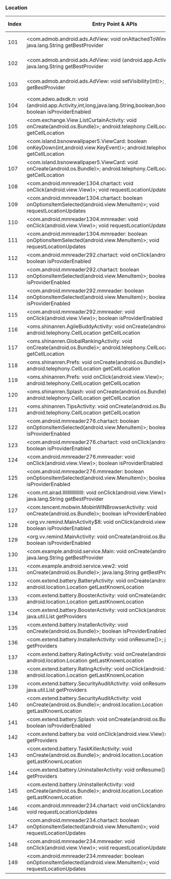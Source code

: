 ### Location
| Index | Entry Point & APIs | Screen shot | Resource id | Label |
| ------------- | ------------- | ------------- |-------------|-------------|
| 101 | <com.admob.android.ads.AdView: void onAttachedToWindow()>; java.lang.String getBestProvider | ![](D:\COSMOS\output\py\Drebin\VirusShare_Android_20130506\VirusShare_d2ada5e1288aafb1d4ec4c1dee66c350\com.mobilicos.lovephotoframes.FramesGrid.png) | {'2131165190': <sensitive_component.SensitiveComponent.SensitiveView object at 0x000001D8DEB97128>} | |
| 102 | <com.admob.android.ads.AdView: void <init>(android.app.Activity)>; java.lang.String getBestProvider | ![](D:\COSMOS\output\py\Drebin\VirusShare_Android_20130506\VirusShare_d2ada5e1288aafb1d4ec4c1dee66c350\com.mobilicos.lovephotoframes.FramesGrid.png) | {'2131165190': <sensitive_component.SensitiveComponent.SensitiveView object at 0x000001D8DEB97D30>} | |
| 103 | <com.admob.android.ads.AdView: void setVisibility(int)>; java.lang.String getBestProvider | ![](D:\COSMOS\output\py\Drebin\VirusShare_Android_20130506\VirusShare_d2ada5e1288aafb1d4ec4c1dee66c350\com.mobilicos.lovephotoframes.FramesGrid.png) | {'2131165190': <sensitive_component.SensitiveComponent.SensitiveView object at 0x000001D8DEB97C88>} | |
| 104 | <com.adwo.adsdk.n: void <init>(android.app.Activity,int,long,java.lang.String,boolean,boolean,boolean)>; boolean isProviderEnabled | ![](D:\COSMOS\output\py\Drebin\VirusShare_Android_20130506\VirusShare_f613b6ffbae1f6b2a4ea8deb7e697389\com.adwo.adsdk.AdwoSplashAdActivity.png) |  | |
| 105 | <com.exchange.View.ListCurtainActivity: void onCreate(android.os.Bundle)>; android.telephony.CellLocation getCellLocation | ![](D:\COSMOS\output\py\Drebin\VirusShare_Android_20130506\VirusShare_f11942551c4eaf67c6a73aabaa5dbf5f\com.exchange.View.ListCurtainActivity.png) |  | |
| 106 | <com.island.bsnowwallpaper5.ViewCard: boolean onKeyDown(int,android.view.KeyEvent)>; android.telephony.CellLocation getCellLocation | ![](D:\COSMOS\output\py\Drebin\VirusShare_Android_20130506\VirusShare_05f6e7fa63f6aa54bc3b9645db63008a\com.island.bsnowwallpaper5.ViewCard.png) |  | |
| 107 | <com.island.bsnowwallpaper5.ViewCard: void onCreate(android.os.Bundle)>; android.telephony.CellLocation getCellLocation | ![](D:\COSMOS\output\py\Drebin\VirusShare_Android_20130506\VirusShare_05f6e7fa63f6aa54bc3b9645db63008a\com.island.bsnowwallpaper5.ViewCard.png) |  | |
| 108 | <com.android.mmreader1304.chartact: void onClick(android.view.View)>; void requestLocationUpdates | ![](D:\COSMOS\output\py\Drebin\VirusShare_Android_20130506\VirusShare_06daec3bcf5721f7b6c3cd988ce94584\com.android.mmreader1304.chartact.png) |  | |
| 109 | <com.android.mmreader1304.chartact: boolean onOptionsItemSelected(android.view.MenuItem)>; void requestLocationUpdates | ![](D:\COSMOS\output\py\Drebin\VirusShare_Android_20130506\VirusShare_06daec3bcf5721f7b6c3cd988ce94584\com.android.mmreader1304.chartact.png) |  | |
| 110 | <com.android.mmreader1304.mmreader: void onClick(android.view.View)>; void requestLocationUpdates | ![](D:\COSMOS\output\py\Drebin\VirusShare_Android_20130506\VirusShare_06daec3bcf5721f7b6c3cd988ce94584\com.android.mmreader1304.mmreader.png) |  | |
| 111 | <com.android.mmreader1304.mmreader: boolean onOptionsItemSelected(android.view.MenuItem)>; void requestLocationUpdates | ![](D:\COSMOS\output\py\Drebin\VirusShare_Android_20130506\VirusShare_06daec3bcf5721f7b6c3cd988ce94584\com.android.mmreader1304.mmreader.png) |  | |
| 112 | <com.android.mmreader292.chartact: void onClick(android.view.View)>; boolean isProviderEnabled | ![](D:\COSMOS\output\py\Drebin\VirusShare_Android_20130506\VirusShare_06f69257cc80bf6e3268fb3ee20619e5\com.android.mmreader292.chartact.png) |  | |
| 113 | <com.android.mmreader292.chartact: boolean onOptionsItemSelected(android.view.MenuItem)>; boolean isProviderEnabled | ![](D:\COSMOS\output\py\Drebin\VirusShare_Android_20130506\VirusShare_06f69257cc80bf6e3268fb3ee20619e5\com.android.mmreader292.chartact.png) |  | |
| 114 | <com.android.mmreader292.mmreader: boolean onOptionsItemSelected(android.view.MenuItem)>; boolean isProviderEnabled | ![](D:\COSMOS\output\py\Drebin\VirusShare_Android_20130506\VirusShare_06f69257cc80bf6e3268fb3ee20619e5\com.android.mmreader292.mmreader.png) |  | |
| 115 | <com.android.mmreader292.mmreader: void onClick(android.view.View)>; boolean isProviderEnabled | ![](D:\COSMOS\output\py\Drebin\VirusShare_Android_20130506\VirusShare_06f69257cc80bf6e3268fb3ee20619e5\com.android.mmreader292.mmreader.png) |  | |
| 116 | <oms.shinanren.AgileBuddyActivity: void onCreate(android.os.Bundle)>; android.telephony.CellLocation getCellLocation | ![](D:\COSMOS\output\py\Drebin\VirusShare_Android_20130506\VirusShare_073b0de596e0a56a719760a558ae3d8d\oms.shinanren.AgileBuddyActivity.png) |  | |
| 117 | <oms.shinanren.GlobalRankingActivity: void onCreate(android.os.Bundle)>; android.telephony.CellLocation getCellLocation | ![](D:\COSMOS\output\py\Drebin\VirusShare_Android_20130506\VirusShare_073b0de596e0a56a719760a558ae3d8d\oms.shinanren.GlobalRankingActivity.png) |  | |
| 118 | <oms.shinanren.Prefs: void onCreate(android.os.Bundle)>; android.telephony.CellLocation getCellLocation | ![](D:\COSMOS\output\py\Drebin\VirusShare_Android_20130506\VirusShare_073b0de596e0a56a719760a558ae3d8d\oms.shinanren.Prefs.png) |  | |
| 119 | <oms.shinanren.Prefs: void onClick(android.view.View)>; android.telephony.CellLocation getCellLocation | ![](D:\COSMOS\output\py\Drebin\VirusShare_Android_20130506\VirusShare_073b0de596e0a56a719760a558ae3d8d\oms.shinanren.Prefs.png) |  | |
| 120 | <oms.shinanren.Splash: void onCreate(android.os.Bundle)>; android.telephony.CellLocation getCellLocation | ![](D:\COSMOS\output\py\Drebin\VirusShare_Android_20130506\VirusShare_073b0de596e0a56a719760a558ae3d8d\oms.shinanren.Splash.png) |  | |
| 121 | <oms.shinanren.TipsActivity: void onCreate(android.os.Bundle)>; android.telephony.CellLocation getCellLocation | ![](D:\COSMOS\output\py\Drebin\VirusShare_Android_20130506\VirusShare_073b0de596e0a56a719760a558ae3d8d\oms.shinanren.TipsActivity.png) |  | |
| 122 | <com.android.mmreader276.chartact: boolean onOptionsItemSelected(android.view.MenuItem)>; boolean isProviderEnabled | ![](D:\COSMOS\output\py\Drebin\VirusShare_Android_20130506\VirusShare_7a2fce61ec97c343030fb5606c8e32fb\com.android.mmreader276.chartact.png) |  | |
| 123 | <com.android.mmreader276.chartact: void onClick(android.view.View)>; boolean isProviderEnabled | ![](D:\COSMOS\output\py\Drebin\VirusShare_Android_20130506\VirusShare_7a2fce61ec97c343030fb5606c8e32fb\com.android.mmreader276.chartact.png) |  | |
| 124 | <com.android.mmreader276.mmreader: void onClick(android.view.View)>; boolean isProviderEnabled | ![](D:\COSMOS\output\py\Drebin\VirusShare_Android_20130506\VirusShare_7a2fce61ec97c343030fb5606c8e32fb\com.android.mmreader276.mmreader.png) |  | |
| 125 | <com.android.mmreader276.mmreader: boolean onOptionsItemSelected(android.view.MenuItem)>; boolean isProviderEnabled | ![](D:\COSMOS\output\py\Drebin\VirusShare_Android_20130506\VirusShare_7a2fce61ec97c343030fb5606c8e32fb\com.android.mmreader276.mmreader.png) |  | |
| 126 | <com.mt.airad.IlllIllIlllIIIII: void onClick(android.view.View)>; java.lang.String getBestProvider | ![](D:\COSMOS\output\py\Drebin\VirusShare_Android_20130506\VirusShare_fdc770a89014a894efa22bb569c4e822\com.mt.airad.MultiAD.png) |  | |
| 127 | <com.tencent.mobwin.MobinWINBrowserActivity: void onCreate(android.os.Bundle)>; boolean isProviderEnabled | ![](D:\COSMOS\output\py\Drebin\VirusShare_Android_20130506\VirusShare_fea5ccd301de37385ca07b106b6627e7\com.tencent.mobwin.MobinWINBrowserActivity.png) |  | |
| 128 | <org.vv.remind.MainActivity$8: void onClick(android.view.View)>; boolean isProviderEnabled | ![](D:\COSMOS\output\py\Drebin\VirusShare_Android_20130506\VirusShare_079735f5a770a329f58a3b2104a21889\org.vv.remind.MainActivity.png) |  | |
| 129 | <org.vv.remind.MainActivity: void onCreate(android.os.Bundle)>; boolean isProviderEnabled | ![](D:\COSMOS\output\py\Drebin\VirusShare_Android_20130506\VirusShare_079735f5a770a329f58a3b2104a21889\org.vv.remind.MainActivity.png) |  | |
| 130 | <com.example.android.service.Main: void onCreate(android.os.Bundle)>; java.lang.String getBestProvider | ![](D:\COSMOS\output\py\Drebin\VirusShare_Android_20130506\VirusShare_c4d631d2ded1f20bcd752d573be707da\com.example.android.service.Main.png) |  | |
| 131 | <com.example.android.service.vew2: void onCreate(android.os.Bundle)>; java.lang.String getBestProvider | ![](D:\COSMOS\output\py\Drebin\VirusShare_Android_20130506\VirusShare_c4d631d2ded1f20bcd752d573be707da\com.example.android.service.vew2.png) |  | |
| 132 | <com.extend.battery.BatteryActivity: void onCreate(android.os.Bundle)>; android.location.Location getLastKnownLocation | ![](D:\COSMOS\output\py\Drebin\VirusShare_Android_20130506\VirusShare_e0153d4080cf5c5b8f3b1be04b5178c3\com.extend.battery.BatteryActivity.png) |  | |
| 133 | <com.extend.battery.BoosterActivity: void onCreate(android.os.Bundle)>; android.location.Location getLastKnownLocation | ![](D:\COSMOS\output\py\Drebin\VirusShare_Android_20130506\VirusShare_e0153d4080cf5c5b8f3b1be04b5178c3\com.extend.battery.BoosterActivity.png) |  | |
| 134 | <com.extend.battery.BoosterActivity: void onClick(android.view.View)>; java.util.List getProviders | ![](D:\COSMOS\output\py\Drebin\VirusShare_Android_20130506\VirusShare_e11b2efaf05034a2b3f3e62e5bbb630c\com.extend.battery.BoosterActivity.png) |  | |
| 135 | <com.extend.battery.InstallerActivity: void onCreate(android.os.Bundle)>; boolean isProviderEnabled | ![](D:\COSMOS\output\py\Drebin\VirusShare_Android_20130506\VirusShare_e11b2efaf05034a2b3f3e62e5bbb630c\com.extend.battery.InstallerActivity.png) |  | |
| 136 | <com.extend.battery.InstallerActivity: void onResume()>; java.util.List getProviders | ![](D:\COSMOS\output\py\Drebin\VirusShare_Android_20130506\VirusShare_e11b2efaf05034a2b3f3e62e5bbb630c\com.extend.battery.InstallerActivity.png) |  | |
| 137 | <com.extend.battery.RatingActivity: void onCreate(android.os.Bundle)>; android.location.Location getLastKnownLocation | ![](D:\COSMOS\output\py\Drebin\VirusShare_Android_20130506\VirusShare_e0153d4080cf5c5b8f3b1be04b5178c3\com.extend.battery.RatingActivity.png) |  | |
| 138 | <com.extend.battery.RatingActivity: void onClick(android.view.View)>; android.location.Location getLastKnownLocation | ![](D:\COSMOS\output\py\Drebin\VirusShare_Android_20130506\VirusShare_e0153d4080cf5c5b8f3b1be04b5178c3\com.extend.battery.RatingActivity.png) |  | |
| 139 | <com.extend.battery.SecurityAuditActivity: void onResume()>; java.util.List getProviders | ![](D:\COSMOS\output\py\Drebin\VirusShare_Android_20130506\VirusShare_e11b2efaf05034a2b3f3e62e5bbb630c\com.extend.battery.SecurityAuditActivity.png) |  | |
| 140 | <com.extend.battery.SecurityAuditActivity: void onCreate(android.os.Bundle)>; android.location.Location getLastKnownLocation | ![](D:\COSMOS\output\py\Drebin\VirusShare_Android_20130506\VirusShare_e0153d4080cf5c5b8f3b1be04b5178c3\com.extend.battery.SecurityAuditActivity.png) |  | |
| 141 | <com.extend.battery.Splash: void onCreate(android.os.Bundle)>; boolean isProviderEnabled | ![](D:\COSMOS\output\py\Drebin\VirusShare_Android_20130506\VirusShare_e11b2efaf05034a2b3f3e62e5bbb630c\com.extend.battery.Splash.png) |  | |
| 142 | <com.extend.battery.ba: void onClick(android.view.View)>; java.util.List getProviders | ![](D:\COSMOS\output\py\Drebin\VirusShare_Android_20130506\VirusShare_e0153d4080cf5c5b8f3b1be04b5178c3\com.extend.battery.TaskKillerActivity.png) |  | |
| 143 | <com.extend.battery.TaskKillerActivity: void onCreate(android.os.Bundle)>; android.location.Location getLastKnownLocation | ![](D:\COSMOS\output\py\Drebin\VirusShare_Android_20130506\VirusShare_e0153d4080cf5c5b8f3b1be04b5178c3\com.extend.battery.TaskKillerActivity.png) |  | |
| 144 | <com.extend.battery.UninstallerActivity: void onResume()>; java.util.List getProviders | ![](D:\COSMOS\output\py\Drebin\VirusShare_Android_20130506\VirusShare_e11b2efaf05034a2b3f3e62e5bbb630c\com.extend.battery.UninstallerActivity.png) |  | |
| 145 | <com.extend.battery.UninstallerActivity: void onCreate(android.os.Bundle)>; android.location.Location getLastKnownLocation | ![](D:\COSMOS\output\py\Drebin\VirusShare_Android_20130506\VirusShare_e0153d4080cf5c5b8f3b1be04b5178c3\com.extend.battery.UninstallerActivity.png) |  | |
| 146 | <com.android.mmreader234.chartact: void onClick(android.view.View)>; void requestLocationUpdates | ![](D:\COSMOS\output\py\Drebin\VirusShare_Android_20130506\VirusShare_083186dc09a1e6a47a93b5e6622a4405\com.android.mmreader234.chartact.png) |  | |
| 147 | <com.android.mmreader234.chartact: boolean onOptionsItemSelected(android.view.MenuItem)>; void requestLocationUpdates | ![](D:\COSMOS\output\py\Drebin\VirusShare_Android_20130506\VirusShare_083186dc09a1e6a47a93b5e6622a4405\com.android.mmreader234.chartact.png) |  | |
| 148 | <com.android.mmreader234.mmreader: void onClick(android.view.View)>; void requestLocationUpdates | ![](D:\COSMOS\output\py\Drebin\VirusShare_Android_20130506\VirusShare_083186dc09a1e6a47a93b5e6622a4405\com.android.mmreader234.mmreader.png) |  | |
| 149 | <com.android.mmreader234.mmreader: boolean onOptionsItemSelected(android.view.MenuItem)>; void requestLocationUpdates | ![](D:\COSMOS\output\py\Drebin\VirusShare_Android_20130506\VirusShare_083186dc09a1e6a47a93b5e6622a4405\com.android.mmreader234.mmreader.png) |  | |
